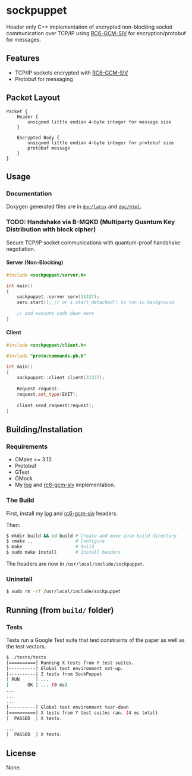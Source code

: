 # sockpuppet

Header only C++ implementation of encrypted non-blocking socket communication over TCP/IP using [RC6-GCM-SIV](https://gitlab.com/optimisticninja/rc6) for encryption/protobuf for messages.

## Features

* TCP/IP sockets encrypted with [RC6-GCM-SIV](https://gitlab.com/optimisticninja/rc6)
* Protobuf for messaging

## Packet Layout

```
Packet {
    Header {
        unsigned little endian 4-byte integer for message size
    }
    
    Encrypted Body {
        unsigned little endian 4-byte integer for protobuf size
        protobuf message
    }
}
```

## Usage

### Documentation

Doxygen generated files are in [`doc/latex`](doc/latex) and [`doc/html`](doc/html).

### TODO: Handshake via B-MQKD (Multiparty  Quantum  Key  Distribution  with  block cipher) 

Secure TCP/IP socket communications with quantum-proof handshake negotiation.

#### Server (Non-Blocking)

```cpp
#include <sockpuppet/server.h>

int main()
{
    sockpuppet::server serv(31337);
    serv.start(); // or s.start_detached() to run in background
    
    // and execute code down here
}
```

#### Client

```cpp
#include <sockpuppet/client.h>

#include "proto/commands.pb.h"

int main()
{
    sockpuppet::client client(31337);
    
    Request request;
    request.set_type(EXIT);
    
    client.send_request(request);
}
```

## Building/Installation

### Requirements

* CMake >= 3.13
* Protobuf
* GTest
* GMock
* My [log](https://gitlab.com/optimisticninja/log) and [rc6-gcm-siv](https://gitlab.com/optimisticninja/rc6) implementation.

### The Build

First, install my [log](https://gitlab.com/optimisticninja/log) and [rc6-gcm-siv](https://gitlab.com/optimisticninja/rc6) headers.

Then:

```bash
$ mkdir build && cd build # Create and move into build directory
$ cmake ..                # Configure
$ make                    # Build
$ sudo make install       # Install headers
```

The headers are now in `/usr/local/include/sockpuppet`.

### Uninstall

```bash
$ sudo rm -rf /usr/local/include/sockpuppet
```

## Running (from `build/` folder)

### Tests

Tests run a Google Test suite that test constraints of the paper as well as the test vectors.

```bash
$ ./tests/tests
[==========] Running X tests from Y test suites.
[----------] Global test environment set-up.
[----------] Z tests from SockPuppet
[ RUN      ] ...
[       OK ] ... (0 ms)
...
...
...
[----------] Global test environment tear-down
[==========] X tests from Y test suites ran. (4 ms total)
[  PASSED  ] X tests.

...
[  PASSED  ] X tests.
```

## License

None.
